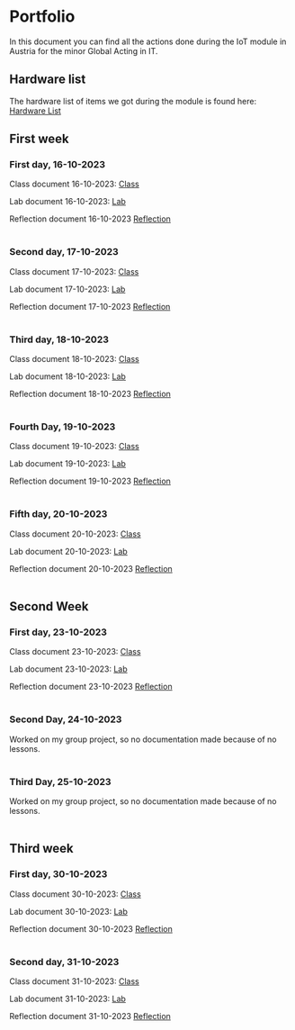 # Portfolio

In this document you can find all the actions done during the IoT module in Austria for the minor Global Acting in IT.

## Hardware list
The hardware list of items we got during the module is found here: 
<a href="https://docs.google.com/spreadsheets/d/190sODLejnHVpBGEm2-nC2-qgiPEmNxYNmoZCu8LaDyE/edit?usp=sharing"> Hardware List </a>

## First week
### First day, 16-10-2023
Class document 16-10-2023:
<a href="https://github.com/JesperHartsuiker/IoT-module/blob/main/Jesper%20Hartsuiker/Classes/16-10-2023.md"> Class </a>

Lab document 16-10-2023:
<a href="https://github.com/JesperHartsuiker/IoT-module/blob/main/Jesper%20Hartsuiker/Lab/16-10-2023.md">Lab </a>

Reflection document 16-10-2023
<a href="https://github.com/JesperHartsuiker/IoT-module/blob/main/Jesper%20Hartsuiker/Reflection/16-10-2023.md">Reflection</a>
<br/><br/>

### Second day, 17-10-2023
Class document 17-10-2023:
<a href="https://github.com/JesperHartsuiker/IoT-module/blob/main/Jesper%20Hartsuiker/Classes/17-10-2023.md"> Class </a>

Lab document 17-10-2023:
<a href="https://github.com/JesperHartsuiker/IoT-module/blob/main/Jesper%20Hartsuiker/Lab/17-10-2023.md">Lab </a>

Reflection document 17-10-2023
<a href="https://github.com/JesperHartsuiker/IoT-module/blob/main/Jesper%20Hartsuiker/Reflection/17-10-2023.md">Reflection</a>
<br/><br/>

### Third day, 18-10-2023
Class document 18-10-2023:
<a href="https://github.com/JesperHartsuiker/IoT-module/blob/main/Jesper%20Hartsuiker/Classes/18-10-2023.md"> Class </a>

Lab document 18-10-2023:
<a href="https://github.com/JesperHartsuiker/IoT-module/blob/main/Jesper%20Hartsuiker/Lab/18-10-2023.md">Lab </a>

Reflection document 18-10-2023
<a href="https://github.com/JesperHartsuiker/IoT-module/blob/main/Jesper%20Hartsuiker/Reflection/18-10-2023.md">Reflection</a>
<br/><br/>

### Fourth Day, 19-10-2023
Class document 19-10-2023:
<a href="https://github.com/JesperHartsuiker/IoT-module/blob/main/Jesper%20Hartsuiker/Classes/19-10-2023.md"> Class </a>

Lab document 19-10-2023:
<a href="https://github.com/JesperHartsuiker/IoT-module/blob/main/Jesper%20Hartsuiker/Lab/19-10-2023.md">Lab </a>

Reflection document 19-10-2023
<a href="https://github.com/JesperHartsuiker/IoT-module/blob/main/Jesper%20Hartsuiker/Reflection/19-10-2023.md">Reflection</a>
<br/><br/>

### Fifth day, 20-10-2023
Class document 20-10-2023:
<a href="https://github.com/JesperHartsuiker/IoT-module/blob/main/Jesper%20Hartsuiker/Classes/20-10-2023.md"> Class </a>

Lab document 20-10-2023:
<a href="https://github.com/JesperHartsuiker/IoT-module/blob/main/Jesper%20Hartsuiker/Lab/20-10-2023.md">Lab </a>

Reflection document 20-10-2023
<a href="https://github.com/JesperHartsuiker/IoT-module/blob/main/Jesper%20Hartsuiker/Reflection/20-10-2023.md">Reflection</a>
<br/><br/>

## Second Week
### First day, 23-10-2023
Class document 23-10-2023:
<a href="https://github.com/JesperHartsuiker/IoT-module/blob/main/Jesper%20Hartsuiker/Classes/23-10-2023.md"> Class </a>

Lab document 23-10-2023:
<a href="https://github.com/JesperHartsuiker/IoT-module/blob/main/Jesper%20Hartsuiker/Lab/23-10-2023.md">Lab </a>

Reflection document 23-10-2023
<a href="https://github.com/JesperHartsuiker/IoT-module/blob/main/Jesper%20Hartsuiker/Reflection/23-10-2023.md">Reflection</a>
<br/><br/>
### Second Day, 24-10-2023
Worked on my group project, so no documentation made because of no lessons.
<br/><br/>
### Third Day, 25-10-2023
Worked on my group project, so no documentation made because of no lessons.
<br/><br/>

## Third week
### First day, 30-10-2023
Class document 30-10-2023:
<a href="https://github.com/JesperHartsuiker/IoT-module/blob/main/Jesper%20Hartsuiker/Classes/30-10-2023.md"> Class </a>

Lab document 30-10-2023:
<a href="https://github.com/JesperHartsuiker/IoT-module/blob/main/Jesper%20Hartsuiker/Lab/30-10-2023.md">Lab </a>

Reflection document 30-10-2023
<a href="https://github.com/JesperHartsuiker/IoT-module/blob/main/Jesper%20Hartsuiker/Reflection/30-10-2023.md">Reflection</a>
<br/><br/>
### Second day, 31-10-2023
Class document 31-10-2023:
<a href="https://github.com/JesperHartsuiker/IoT-module/blob/main/Jesper%20Hartsuiker/Classes/31-10-2023.md"> Class </a>

Lab document 31-10-2023:
<a href="https://github.com/JesperHartsuiker/IoT-module/blob/main/Jesper%20Hartsuiker/Lab/31-10-2023.md">Lab </a>

Reflection document 31-10-2023
<a href="https://github.com/JesperHartsuiker/IoT-module/blob/main/Jesper%20Hartsuiker/Reflection/31-10-2023.md">Reflection</a>
<br/><br/>